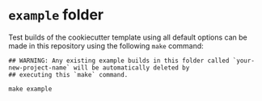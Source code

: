 # `example` folder

Test builds of the cookiecutter template using all default options can be made in this repository using the following
`make` command:

```
## WARNING: Any existing example builds in this folder called `your-new-project-name` will be automatically deleted by
## executing this `make` command.

make example
```
